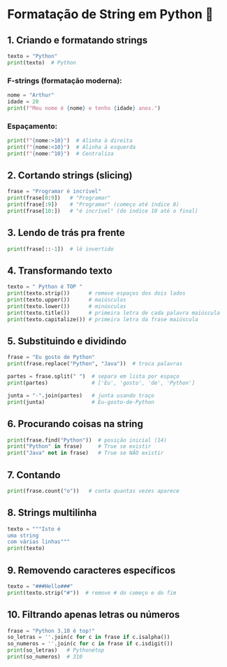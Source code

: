 # Formatação de String em Python 🐍

## 1. Criando e formatando strings
```py
texto = "Python"
print(texto)  # Python
```
### F-strings (formatação moderna):
```py
nome = "Arthur"
idade = 20
print(f"Meu nome é {nome} e tenho {idade} anos.")
```
### Espaçamento:
```py
print(f"{nome:>10}")  # Alinha à direita
print(f"{nome:<10}")  # Alinha à esquerda
print(f"{nome:^10}")  # Centraliza
```

## 2. Cortando strings (slicing)
```py
frase = "Programar é incrível"
print(frase[0:9])   # "Programar"
print(frase[:9])    # "Programar" (começo até índice 8)
print(frase[10:])   # "é incrível" (do índice 10 até o final)
```
## 3. Lendo de trás pra frente
```py
print(frase[::-1])  # lê invertido
```
## 4. Transformando texto
```py
texto = " Python é TOP "
print(texto.strip())      # remove espaços dos dois lados
print(texto.upper())      # maiúsculas
print(texto.lower())      # minúsculas
print(texto.title())      # primeira letra de cada palavra maiúscula
print(texto.capitalize()) # primeira letra da frase maiúscula
```
## 5. Substituindo e dividindo
```py
frase = "Eu gosto de Python"
print(frase.replace("Python", "Java"))  # troca palavras

partes = frase.split(" ")  # separa em lista por espaço
print(partes)              # ['Eu', 'gosto', 'de', 'Python']

junta = "-".join(partes)   # junta usando traço
print(junta)               # Eu-gosto-de-Python
```
## 6. Procurando coisas na string
```py
print(frase.find("Python"))  # posição inicial (14)
print("Python" in frase)     # True se existir
print("Java" not in frase)   # True se NÃO existir
```
## 7. Contando
```py
print(frase.count("o"))   # conta quantas vezes aparece
```
## 8. Strings multilinha
```py
texto = """Isto é
uma string
com várias linhas"""
print(texto)
```
## 9. Removendo caracteres específicos
```py
texto = "###Hello###"
print(texto.strip("#"))  # remove # do começo e do fim
```
## 10. Filtrando apenas letras ou números
```py
frase = "Python 3.10 é top!"
so_letras = ''.join(c for c in frase if c.isalpha())
so_numeros = ''.join(c for c in frase if c.isdigit())
print(so_letras)   # Pythonétop
print(so_numeros)  # 310
```
